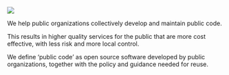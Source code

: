 ![](https://raw.githubusercontent.com/publiccodenet/illustrations/main/social-media-images/Twitter%20Header%20-%201.png)

We help public organizations collectively develop and maintain public code.

This results in higher quality services for the public that are more cost effective, with less risk and more local control.

We define ‘public code’ as open source software developed by public organizations, together with the policy and guidance needed for reuse.
